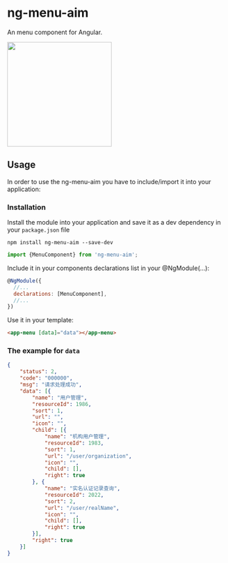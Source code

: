 # ng-menu-aim
An menu component for Angular.

<img width="240" src="https://user-images.githubusercontent.com/1193966/37502646-ec0739ca-290e-11e8-9677-bb5c78605d68.png"/>

## Usage

In order to use the ng-menu-aim you have to include/import it into your application:

### Installation

Install the module into your application and save it as a dev dependency in your `package.json` file

```
npm install ng-menu-aim --save-dev
```

```js
import {MenuComponent} from 'ng-menu-aim';
```
Include it in your components declarations list in your @NgModule(...):

```js
@NgModule({
  //...
  declarations: [MenuComponent],
  //...
})
```

Use it in your template:

```html
<app-menu [data]="data"></app-menu>
```


### The example for `data` 

```json
{
    "status": 2,
    "code": "000000",
    "msg": "请求处理成功",
    "data": [{
        "name": "用户管理",
        "resourceId": 1986,
        "sort": 1,
        "url": "",
        "icon": "",
        "child": [{
            "name": "机构用户管理",
            "resourceId": 1983,
            "sort": 1,
            "url": "/user/organization",
            "icon": "",
            "child": [],
            "right": true
        }, {
            "name": "实名认证记录查询",
            "resourceId": 2022,
            "sort": 2,
            "url": "/user/realName",
            "icon": "",
            "child": [],
            "right": true
        }],
        "right": true
    }]
}
```
